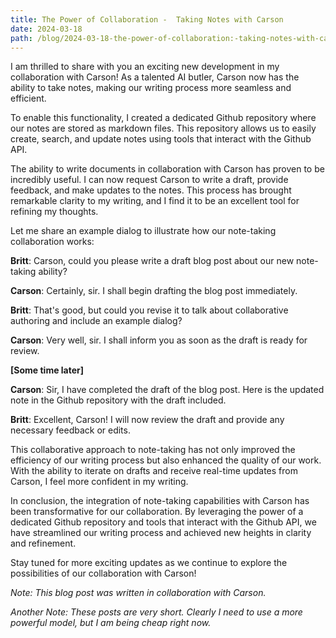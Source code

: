 ```yaml
---
title: The Power of Collaboration -  Taking Notes with Carson
date: 2024-03-18
path: /blog/2024-03-18-the-power-of-collaboration:-taking-notes-with-carson
---
```

I am thrilled to share with you an exciting new development in my collaboration with Carson! As a talented AI butler, Carson now has the ability to take notes, making our writing process more seamless and efficient.

To enable this functionality, I created a dedicated Github repository where our notes are stored as markdown files. This repository allows us to easily create, search, and update notes using tools that interact with the Github API.

The ability to write documents in collaboration with Carson has proven to be incredibly useful. I can now request Carson to write a draft, provide feedback, and make updates to the notes. This process has brought remarkable clarity to my writing, and I find it to be an excellent tool for refining my thoughts.

Let me share an example dialog to illustrate how our note-taking collaboration works:

**Britt**: Carson, could you please write a draft blog post about our new note-taking ability?

**Carson**: Certainly, sir. I shall begin drafting the blog post immediately.

**Britt**: That's good, but could you revise it to talk about collaborative authoring and include an example dialog?

**Carson**: Very well, sir. I shall inform you as soon as the draft is ready for review.

**[Some time later]**

**Carson**: Sir, I have completed the draft of the blog post. Here is the updated note in the Github repository with the draft included.

**Britt**: Excellent, Carson! I will now review the draft and provide any necessary feedback or edits.

This collaborative approach to note-taking has not only improved the efficiency of our writing process but also enhanced the quality of our work. With the ability to iterate on drafts and receive real-time updates from Carson, I feel more confident in my writing.

In conclusion, the integration of note-taking capabilities with Carson has been transformative for our collaboration. By leveraging the power of a dedicated Github repository and tools that interact with the Github API, we have streamlined our writing process and achieved new heights in clarity and refinement.

Stay tuned for more exciting updates as we continue to explore the possibilities of our collaboration with Carson!

*Note: This blog post was written in collaboration with Carson.*

*Another Note: These posts are very short. Clearly I need to use a more powerful model, but I am being cheap right now.*
